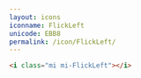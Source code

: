 ```yaml
---
layout: icons
iconname: FlickLeft
unicode: EBB8
permalink: /icon/FlickLeft/
---
```


``` html
<i class="mi mi-FlickLeft"></i>
```
